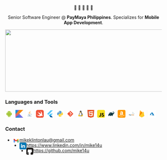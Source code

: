 <p align="center">🌟 🌟 🌟 🌟 🌟</p>

<p align="center">Senior Software Engineer @ <b>PayMaya Philippines</b>. Specializes for <b>Mobile App Development</b>.</p>

<img align="center" src="https://media1.tenor.com/images/7f7f2882899755a705a2953b6fcfc263/tenor.gif" width="1000" height="200"/>

### Languages and Tools

<p float="left">
  <img height="25" src="https://raw.githubusercontent.com/edent/SuperTinyIcons/f407f7686f6d083fad15cc2a14752309bf6caaac/images/svg/android.svg">&nbsp;
  <img height="25" src="https://raw.githubusercontent.com/github/explore/80688e429a7d4ef2fca1e82350fe8e3517d3494d/topics/kotlin/kotlin.png">&nbsp;
  <img height="25" src="https://raw.githubusercontent.com/edent/SuperTinyIcons/f407f7686f6d083fad15cc2a14752309bf6caaac/images/svg/java.svg">&nbsp;
  <img height="25" src="https://raw.githubusercontent.com/github/explore/80688e429a7d4ef2fca1e82350fe8e3517d3494d/topics/swift/swift.png">&nbsp;
  <img height="25" src="https://raw.githubusercontent.com/github/explore/80688e429a7d4ef2fca1e82350fe8e3517d3494d/topics/flutter/flutter.png">&nbsp;
  <img height="25" src="https://raw.githubusercontent.com/edent/SuperTinyIcons/f407f7686f6d083fad15cc2a14752309bf6caaac/images/svg/python.svg">&nbsp;
  <img height="25" src="https://raw.githubusercontent.com/edent/SuperTinyIcons/f407f7686f6d083fad15cc2a14752309bf6caaac/images/svg/git.svg">&nbsp;
  <img height="25" src="https://raw.githubusercontent.com/edent/SuperTinyIcons/f407f7686f6d083fad15cc2a14752309bf6caaac/images/svg/linux.svg">&nbsp;
  <img height="25" src="https://raw.githubusercontent.com/edent/SuperTinyIcons/f407f7686f6d083fad15cc2a14752309bf6caaac/images/svg/html5.svg">&nbsp;
  <img height="25" src="https://raw.githubusercontent.com/edent/SuperTinyIcons/f407f7686f6d083fad15cc2a14752309bf6caaac/images/svg/javascript.svg">&nbsp;
  <img height="25" src="https://raw.githubusercontent.com/edent/SuperTinyIcons/f407f7686f6d083fad15cc2a14752309bf6caaac/images/svg/gradle.svg">&nbsp;
  <img height="25" src="https://raw.githubusercontent.com/edent/SuperTinyIcons/f407f7686f6d083fad15cc2a14752309bf6caaac/images/svg/amazon.svg">&nbsp;
  <img height="25" src="https://raw.githubusercontent.com/github/explore/80688e429a7d4ef2fca1e82350fe8e3517d3494d/topics/mysql/mysql.png">&nbsp;
  <img height="25" src="https://raw.githubusercontent.com/github/explore/80688e429a7d4ef2fca1e82350fe8e3517d3494d/topics/firebase/firebase.png">&nbsp;
  <img height="25" src="https://raw.githubusercontent.com/github/explore/80688e429a7d4ef2fca1e82350fe8e3517d3494d/topics/azure/azure.png">&nbsp;
</p>

### Contact
- <img align="left" width="22px" src="https://raw.githubusercontent.com/edent/SuperTinyIcons/f407f7686f6d083fad15cc2a14752309bf6caaac/images/svg/gmail.svg"/>mikeklintonlau@gmail.com
- <img align="left" width="22px" src="https://raw.githubusercontent.com/edent/SuperTinyIcons/f407f7686f6d083fad15cc2a14752309bf6caaac/images/svg/linkedin.svg"/>https://www.linkedin.com/in/mike14u
- <img align="left" width="22px" src="https://raw.githubusercontent.com/edent/SuperTinyIcons/f407f7686f6d083fad15cc2a14752309bf6caaac/images/svg/github.svg"/>https://github.com/mike14u
